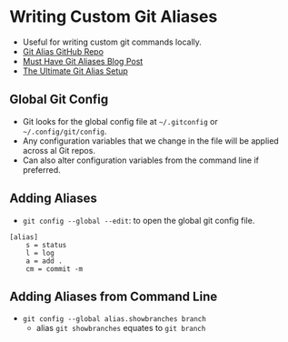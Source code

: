 # Writing Custom Git Aliases

- Useful for writing custom git commands locally.
- [Git Alias GitHub Repo](https://github.com/GitAlias/gitalias)
- [Must Have Git Aliases Blog Post](https://www.durdn.com/blog/2012/11/22/must-have-git-aliases-advanced-examples/)
- [The Ultimate Git Alias Setup](https://gist.github.com/mwhite/6887990)

## Global Git Config

- Git looks for the global config file at `~/.gitconfig` or `~/.config/git/config`.
- Any configuration variables that we change in the file will be applied across al Git repos.
- Can also alter configuration variables from the command line if preferred.

## Adding Aliases

- `git config --global --edit`: to open the global git config file.

``` 
[alias]
	s = status
	l = log
	a = add .
	cm = commit -m 
```

## Adding Aliases from Command Line

- `git config --global alias.showbranches branch`
    - alias `git showbranches` equates to `git branch`